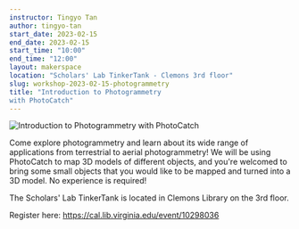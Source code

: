 ```yaml
---
instructor: Tingyo Tan
author: tingyo-tan
start_date: 2023-02-15
end_date: 2023-02-15
start_time: "10:00"
end_time: "12:00"
layout: makerspace
location: "Scholars' Lab TinkerTank - Clemons 3rd floor"
slug: workshop-2023-02-15-photogrammetry
title: "Introduction to Photogrammetry 
with PhotoCatch"
---
```


![Introduction to Photogrammetry 
with PhotoCatch](/assets/post-media/workshops/photo-catch.png)

Come explore photogrammetry and learn about its wide range of 
applications from terrestrial to aerial photogrammetry! We will be using 
PhotoCatch to map 3D models of different objects, and you're 
welcomed to bring some small objects that you would like to be mapped 
and turned into a 3D model. No experience is required! 

The Scholars' Lab TinkerTank is located in Clemons Library on the 3rd floor.

Register here: [https://cal.lib.virginia.edu/event/10298036 ](https://cal.lib.virginia.edu/event/10298036)
